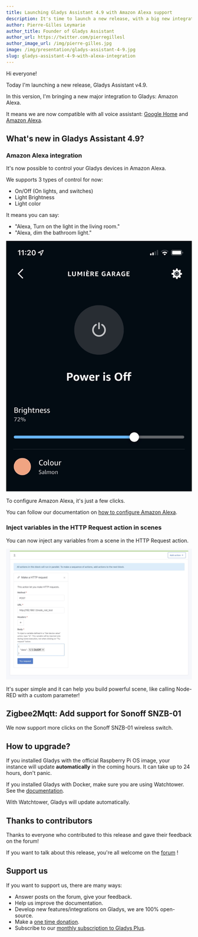 ```yaml
---
title: Launching Gladys Assistant 4.9 with Amazon Alexa support
description: It's time to launch a new release, with a big new integration, Amazon Alexa.
author: Pierre-Gilles Leymarie
author_title: Founder of Gladys Assistant
author_url: https://twitter.com/pierregillesl
author_image_url: /img/pierre-gilles.jpg
image: /img/presentation/gladys-assistant-4-9.jpg
slug: gladys-assistant-4-9-with-alexa-integration
---
```


Hi everyone!

Today I'm launching a new release, Gladys Assistant v4.9.

In this version, I'm bringing a new major integration to Gladys: Amazon Alexa.

It means we are now compatible with all voice assistant: [Google Home](/docs/integrations/google-home) and [Amazon Alexa](/docs/integrations/alexa).

<!--truncate-->

## What's new in Gladys Assistant 4.9?

### Amazon Alexa integration

It's now possible to control your Gladys devices in Amazon Alexa.

We supports 3 types of control for now:

- On/Off (On lights, and switches)
- Light Brightness
- Light color

It means you can say:

- "Alexa, Turn on the light in the living room."
- "Alexa, dim the bathroom light."

![Amazon Alexa Gladys](../static/img/articles/en/gladys-4-9/alexa.jpg)

To configure Amazon Alexa, it's just a few clicks.

You can follow our documentation on [how to configure Amazon Alexa](/docs/integrations/alexa).

### Inject variables in the HTTP Request action in scenes

You can now inject any variables from a scene in the HTTP Request action.

![Inject variable in HTTP Request scene](../static/img/articles/en/gladys-4-9/inject-variables-http-request.jpg)

It's super simple and it can help you build powerful scene, like calling Node-RED with a custom parameter!

## Zigbee2Mqtt: Add support for Sonoff SNZB-01

We now support more clicks on the Sonoff SNZB-01 wireless switch.

## How to upgrade?

If you installed Gladys with the official Raspberry Pi OS image, your instance will update **automatically** in the coming hours. It can take up to 24 hours, don't panic.

If you installed Gladys with Docker, make sure you are using Watchtower. See the [documentation](/docs/installation/docker#auto-upgrade-gladys-with-watchtower).

With Watchtower, Gladys will update automatically.

## Thanks to contributors

Thanks to everyone who contributed to this release and gave their feedback on the forum!

If you want to talk about this release, you're all welcome on the [forum](https://en-community.gladysassistant.com/) !

## Support us

If you want to support us, there are many ways:

- Answer posts on the forum, give your feedback.
- Help us improve the documentation.
- Develop new features/integrations on Gladys, we are 100% open-source.
- Make a [one time donation](https://www.buymeacoffee.com/gladysassistant).
- Subscribe to our [monthly subscription to Gladys Plus](/plus).
